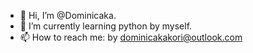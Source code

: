 - 👋 Hi, I’m @Dominicaka.
- 🌱 I’m currently learning python by myself.
- 📫 How to reach me: by dominicakakori@outlook.com

<!---
Dominicaka/Dominicaka is a ✨ special ✨ repository because its `README.md` (this file) appears on your GitHub profile.
You can click the Preview link to take a look at your changes.
--->
